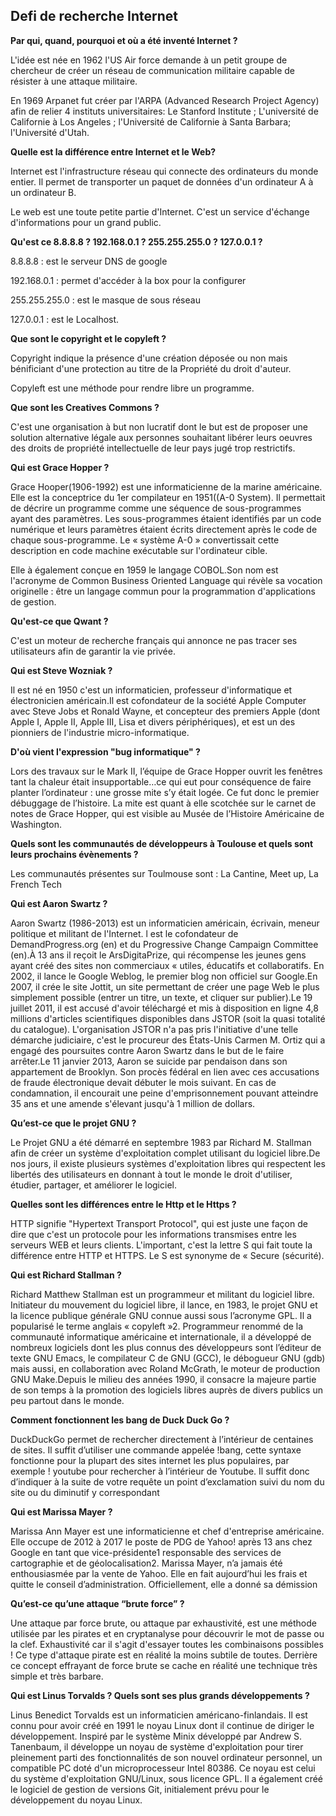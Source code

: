 ## Defi de recherche Internet

**Par qui, quand, pourquoi et où a été inventé Internet ?**

L'idée est née en 1962 l'US Air force demande à un petit groupe de chercheur de créer un réseau de communication militaire capable de résister à une attaque militaire.

En 1969 Arpanet fut créer par l'ARPA (Advanced Research Project Agency) afin de relier 4 instituts universitaires: Le Stanford Institute ;
L'université de Californie à Los Angeles ; l'Université de Californie à Santa Barbara; l'Université d'Utah.


**Quelle est la différence entre Internet et le Web?**

Internet est l'infrastructure réseau qui connecte des ordinateurs du monde entier. Il permet de transporter un paquet de données d'un ordinateur A à un ordinateur B.

Le web est une toute petite partie d'Internet. C'est un service d'échange d'informations pour un grand public.

**Qu'est ce   8.8.8.8 ?
			  192.168.0.1 ?
			  255.255.255.0 ?
			  127.0.0.1 ?**

8.8.8.8 : est le serveur DNS de google

192.168.0.1 : permet d'accéder à la box pour la configurer

255.255.255.0 : est le masque de sous réseau

127.0.0.1 : est le Localhost.

**Que sont le copyright et le copyleft ?**

Copyright indique la présence d'une création déposée ou non mais bénificiant d'une protection au titre de la Propriété du droit d'auteur.

Copyleft est une méthode pour rendre libre un programme.

**Que sont les Creatives Commons ?**

C'est une organisation à but non lucratif dont le but est de proposer une solution alternative légale aux personnes souhaitant libérer leurs oeuvres des droits de propriété intellectuelle de leur pays jugé trop restrictifs.

**Qui est Grace Hopper ?**

Grace Hooper(1906-1992) est une informaticienne de la marine américaine. Elle est la conceptrice du 1er compilateur en 1951((A-0 System). Il permettait de décrire un programme comme une séquence de sous-programmes ayant des paramètres. Les sous-programmes étaient identifiés par un code numérique et leurs paramètres étaient écrits directement après le code de chaque sous-programme. Le « système A-0 » convertissait cette description en code machine exécutable sur l'ordinateur cible.

Elle à également conçue en 1959 le langage COBOL.Son nom est l'acronyme de Common Business Oriented Language qui révèle sa vocation originelle : être un langage commun pour la programmation d'applications de gestion.

**Qu'est-ce que Qwant ?**

C'est un moteur de recherche français qui annonce ne pas tracer ses utilisateurs afin de garantir la vie privée.

**Qui est Steve Wozniak ?**

Il est né en 1950 c'est un informaticien, professeur d'informatique et électronicien américain.Il est cofondateur de la société Apple Computer avec Steve Jobs et Ronald Wayne, et concepteur des premiers Apple (dont Apple I, Apple II, Apple III, Lisa et divers périphériques), et est un des pionniers de l'industrie micro-informatique.

**D'où vient l'expression "bug informatique" ?**

Lors des travaux sur le Mark II, l’équipe de Grace Hopper ouvrit les fenêtres tant la chaleur était insupportable…ce qui eut pour conséquence de faire planter l’ordinateur : une grosse mite s’y était logée. Ce fut donc le premier débuggage de l’histoire. La mite est quant à elle scotchée sur le carnet de notes de Grace Hopper, qui est visible au Musée de l’Histoire Américaine de Washington.

**Quels sont les communautés de développeurs à Toulouse et quels sont leurs prochains évènements ?**

Les communautés présentes sur Toulmouse sont : La Cantine, Meet up, La French Tech

**Qui est Aaron Swartz ?**

Aaron Swartz (1986-2013) est un informaticien américain, écrivain, meneur politique et militant de l'Internet. l est le cofondateur de DemandProgress.org (en) et du Progressive Change Campaign Committee (en).À 13 ans il reçoit le ArsDigitaPrize, qui récompense les jeunes gens ayant créé des sites non commerciaux « utiles, éducatifs et collaboratifs. En 2002, il lance le Google Weblog, le premier blog non officiel sur Google.En 2007, il crée le site Jottit, un site permettant de créer une page Web le plus simplement possible (entrer un titre, un texte, et cliquer sur publier).Le 19 juillet 2011, il est accusé d'avoir téléchargé et mis à disposition en ligne 4,8 millions d'articles scientifiques disponibles dans JSTOR (soit la quasi totalité du catalogue). L'organisation JSTOR n'a pas pris l'initiative d'une telle démarche judiciaire, c'est le procureur des États-Unis Carmen M. Ortiz qui a engagé des poursuites contre Aaron Swartz dans le but de le faire arrêter.Le 11 janvier 2013, Aaron se suicide par pendaison dans son appartement de Brooklyn. Son procès fédéral en lien avec ces accusations de fraude électronique devait débuter le mois suivant. En cas de condamnation, il encourait une peine d'emprisonnement pouvant atteindre 35 ans et une amende s'élevant jusqu'à 1 million de dollars.

**Qu’est-ce que le projet GNU ?**

Le Projet GNU a été démarré en septembre 1983 par Richard M. Stallman afin de créer un système d'exploitation complet utilisant du logiciel libre.De nos jours, il existe plusieurs systèmes d'exploitation libres qui respectent les libertés des utilisateurs en donnant à tout le monde le droit d'utiliser, étudier, partager, et améliorer le logiciel.

**Quelles sont les différences entre le Http et le Https ?**

HTTP signifie "Hypertext Transport Protocol", qui est juste une façon de dire que c'est un protocole pour les informations transmises entre les serveurs WEB et leurs clients. L'important, c'est la lettre S qui fait toute la différence entre HTTP et HTTPS. Le S est synonyme de « Secure (sécurité).

**Qui est Richard Stallman ?**

Richard Matthew Stallman est un programmeur et militant du logiciel libre. Initiateur du mouvement du logiciel libre, il lance, en 1983, le projet GNU et la licence publique générale GNU connue aussi sous l’acronyme GPL. Il a popularisé le terme anglais « copyleft »2. Programmeur renommé de la communauté informatique américaine et internationale, il a développé de nombreux logiciels dont les plus connus des développeurs sont l’éditeur de texte GNU Emacs, le compilateur C de GNU (GCC), le débogueur GNU (gdb) mais aussi, en collaboration avec Roland McGrath, le moteur de production GNU Make.Depuis le milieu des années 1990, il consacre la majeure partie de son temps à la promotion des logiciels libres auprès de divers publics un peu partout dans le monde.


**Comment fonctionnent les bang de Duck Duck Go ?**

DuckDuckGo permet de rechercher directement à l’intérieur de centaines de sites.
Il suffit d’utiliser une commande appelée !bang, cette syntaxe fonctionne pour la plupart des sites internet les plus populaires, par exemple ! youtube pour rechercher à l’intérieur de Youtube. Il suffit donc d’indiquer à la suite de votre requête un point d’exclamation suivi du nom du site ou du diminutif y correspondant

**Qui est Marissa Mayer ?**

Marissa Ann Mayer est une informaticienne et chef d'entreprise américaine. Elle occupe de 2012 à 2017 le poste de PDG de Yahoo! après 13 ans chez Google en tant que vice-présidente1 responsable des services de cartographie et de géolocalisation2. Marissa Mayer, n’a jamais été enthousiasmée par la vente de Yahoo. Elle en fait aujourd’hui les frais et quitte le conseil d’administration. Officiellement, elle a donné sa démission

**Qu’est-ce qu’une attaque “brute force” ?**

Une attaque par force brute, ou attaque par exhaustivité, est une méthode utilisée par les pirates et en cryptanalyse pour découvrir le mot de passe ou la clef. Exhaustivité car il s'agit d'essayer toutes les combinaisons possibles !
Ce type d'attaque pirate est en réalité la moins subtile de toutes. Derrière ce concept effrayant de force brute se cache en réalité une technique très simple et très barbare.

**Qui est Linus Torvalds ? Quels sont ses plus grands développements ?**

Linus Benedict Torvalds est un informaticien américano-finlandais. Il est connu pour avoir créé en 1991 le noyau Linux dont il continue de diriger le développement. Inspiré par le système Minix développé par Andrew S. Tanenbaum, il développe un noyau de système d'exploitation pour tirer pleinement parti des fonctionnalités de son nouvel ordinateur personnel, un compatible PC doté d'un microprocesseur Intel 80386. Ce noyau est celui du système d'exploitation GNU/Linux, sous licence GPL. Il  a également créé le logiciel de gestion de versions Git, initialement prévu pour le développement du noyau Linux.



